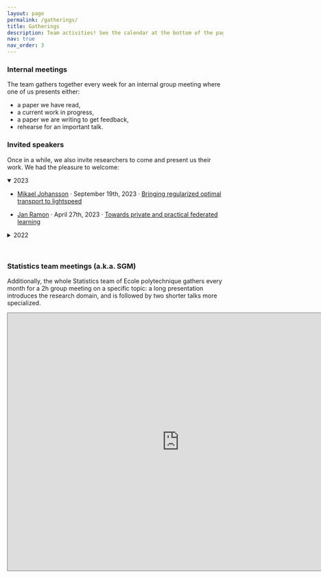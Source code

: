 ```yaml
---
layout: page
permalink: /gatherings/
title: Gatherings
description: Team activities! See the calendar at the bottom of the page for more info.
nav: true
nav_order: 3
---
```


### Internal meetings

The team gathers together every week for an internal group meeting where one of us presents either:
- a paper we have read,
- a current work in progress,
- a paper we are writing to get feedback,
- rehearse for an important talk.

### Invited speakers

Once in a while, we also invite researchers to come and present us their work. We had the pleasure to welcome:
<details open>
<summary>
2023
</summary>
<ul>
<li><p> <a href="https://people.kth.se/~mikaelj/">Mikael Johansson</a> · September 19th, 2023 · <a href="https://www.hi-paris.fr/2023/09/11/research-seminar-bringing-regularized-optimal-transport-to-lightspeed/"> Bringing regularized optimal transport to lightspeed </a> </p> </li>
<li><p> <a href="http://researchers.lille.inria.fr/jramon/">Jan Ramon</a> · April 27th, 2023 · <a href="https://www.hi-paris.fr/2023/03/09/hi-paris-seminar-jan-ramon-2023/"> Towards private and practical federated learning </a></p></li>
</ul>
</details>
<details>
<summary>
2022
</summary>
<ul>
<li><p> <a href="https://www.stat.cmu.edu/~aramdas/">Aaditya Ramdas</a> · May 23rd, 2022 · <a href="https://www.hi-paris.fr/2022/05/06/seminar-aaditya-ramdas-23-may-2022/"> Conformal prediction beyond exchangeability </a></p></li>
<li><p> <a href="https://sites.google.com/view/cguzman/">Cristobal Guzman</a> · April 21st, 2022 · <a href="https://www.hi-paris.fr/2022/04/19/exceptional-seminar-cristobal-guzman-21-april-2022/"> Non-euclidean differentially private stochastic convex optimization </a> </p></li>
<li><p> <a href="https://reinhardheckel.com/">Reinhard Heckel</a> · April 6th, 2022 · <a href="https://www.hi-paris.fr/2022/04/04/exceptionnal-seminar-reinhard-heckel-06-april-2022/"> Measuring and enhancing robustness in deep learning based compressive sensing </a> </p></li>
</ul>
</details>

&nbsp;   

### Statistics team meetings (a.k.a. SGM)

Additionally, the whole Statistics team of Ecole polytechnique gathers every month for a 2h group meeting on a specific topic: a long presentation introduces the research domain, and is followed by two shorter talks more specialized.

<iframe src="https://calendar.google.com/calendar/embed?height=600&wkst=2&bgcolor=%23ffffff&ctz=Europe%2FParis&title=Aymeric%20Dieuleveut's%20team%20events&showPrint=0&src=OTNjNDI2NDg5ZjY0NWEzZjQzMzI2NTgzYzMwNTNlMmI5Mjc4YjkyYmRhNWUwNGZjYzU1NmEwNGNjZDdhM2E3MEBncm91cC5jYWxlbmRhci5nb29nbGUuY29t&src=MmM1MjFqdHVsYWd1NWc2aGc0a3BydHNpb2tAZ3JvdXAuY2FsZW5kYXIuZ29vZ2xlLmNvbQ&color=%23D81B60&color=%234285F4" style="border:solid 1px #777" width="800" height="600" frameborder="0" scrolling="no"></iframe>
